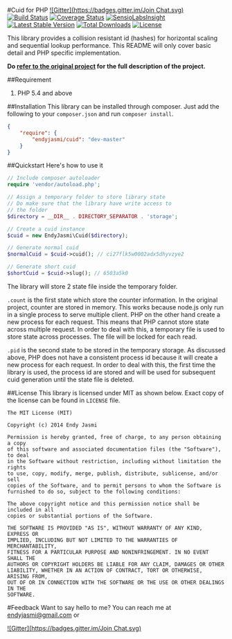 #Cuid for PHP [![Gitter](https://badges.gitter.im/Join Chat.svg)](https://gitter.im/endyjasmi/cuid?utm_source=badge&utm_medium=badge&utm_campaign=pr-badge&utm_content=badge)
[![Build Status](https://travis-ci.org/endyjasmi/cuid.svg?branch=master)](https://travis-ci.org/endyjasmi/cuid) [![Coverage Status](https://coveralls.io/repos/endyjasmi/cuid/badge.png?branch=master)](https://coveralls.io/r/endyjasmi/cuid?branch=master) [![SensioLabsInsight](https://insight.sensiolabs.com/projects/49dcc316-3f00-4573-a1c1-91dedffa1829/mini.png)](https://insight.sensiolabs.com/projects/49dcc316-3f00-4573-a1c1-91dedffa1829) [![Latest Stable Version](https://poser.pugx.org/endyjasmi/cuid/v/stable.svg)](https://packagist.org/packages/endyjasmi/cuid) [![Total Downloads](https://poser.pugx.org/endyjasmi/cuid/downloads.svg)](https://packagist.org/packages/endyjasmi/cuid) [![License](https://poser.pugx.org/endyjasmi/cuid/license.svg)](https://packagist.org/packages/endyjasmi/cuid)

This library provides a collision resistant id (hashes) for horizontal scaling and sequential lookup performance. This README will only cover basic detail and PHP specific implementation.

__Do [refer to the original project](http://usecuid.org/) for the full description of the project.__

##Requirement
1. PHP 5.4 and above

##Installation
This library can be installed through composer. Just add the following to your `composer.json` and run `composer install`.

```json
{
	"require": {
		"endyjasmi/cuid": "dev-master"
	}
}
```

##Quickstart
Here's how to use it
```php
// Include composer autoloader
require 'vendor/autoload.php';

// Assign a temporary folder to store library state
// Do make sure that the library have write access to
// the folder
$directory = __DIR__ . DIRECTORY_SEPARATOR . 'storage';

// Create a cuid instance
$cuid = new EndyJasmi\Cuid($directory);

// Generate normal cuid
$normalCuid = $cuid->cuid(); // ci27flk5w0002adx5dhyvzye2

// Generate short cuid
$shortCuid = $cuid->slug(); // 6503a5k0
```

The library will store 2 state file inside the temporary folder.

`.count` is the first state which store the counter information. In the original project, counter are stored in memory. This works because node.js only run in a single process to serve multiple client. PHP on the other hand create a new process for each request. This means that PHP cannot store state across multiple request. In order to deal with this, a temporary file is used to store state across processes. The file will be locked for each read.

`.pid` is the second state to be stored in the temporary storage. As discussed above, PHP does not have a consistent process id because it will create a new process for each request. In order to deal with this, the first time the library is used, the process id are stored and will be used for subsequent cuid generation until the state file is deleted.

##License
This library is licensed under MIT as shown below. Exact copy of the license can be found in `LICENSE` file.

```
The MIT License (MIT)

Copyright (c) 2014 Endy Jasmi

Permission is hereby granted, free of charge, to any person obtaining a copy
of this software and associated documentation files (the "Software"), to deal
in the Software without restriction, including without limitation the rights
to use, copy, modify, merge, publish, distribute, sublicense, and/or sell
copies of the Software, and to permit persons to whom the Software is
furnished to do so, subject to the following conditions:

The above copyright notice and this permission notice shall be included in all
copies or substantial portions of the Software.

THE SOFTWARE IS PROVIDED "AS IS", WITHOUT WARRANTY OF ANY KIND, EXPRESS OR
IMPLIED, INCLUDING BUT NOT LIMITED TO THE WARRANTIES OF MERCHANTABILITY,
FITNESS FOR A PARTICULAR PURPOSE AND NONINFRINGEMENT. IN NO EVENT SHALL THE
AUTHORS OR COPYRIGHT HOLDERS BE LIABLE FOR ANY CLAIM, DAMAGES OR OTHER
LIABILITY, WHETHER IN AN ACTION OF CONTRACT, TORT OR OTHERWISE, ARISING FROM,
OUT OF OR IN CONNECTION WITH THE SOFTWARE OR THE USE OR OTHER DEALINGS IN THE
SOFTWARE.

```

#Feedback
Want to say hello to me? You can reach me at [endyjasmi@gmail.com](mailto:endyjasmi@gmail.com) or

[![Gitter](https://badges.gitter.im/Join Chat.svg)](https://gitter.im/endyjasmi/cuid?utm_source=badge&utm_medium=badge&utm_campaign=pr-badge&utm_content=badge)
